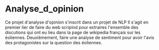# Analyse_d_opinion
Ce projet d'analyse d'opinion s'inscrit dans un projet de NLP
Il s'agit en premier lier de faire du web scripind pour extraires l'ensemble des discutions
qui ont eu lieu dans la page de wikipedia français sur les éoliennes. Deuxièmement, faire une analyse de 
sentiment pour avoir l'avis des protagonistes sur la question des éoliennes.
